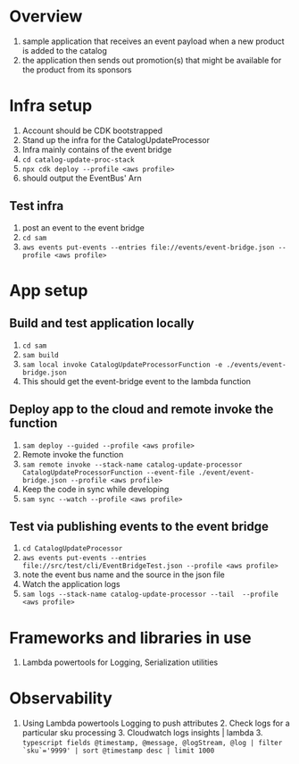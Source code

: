 # Overview
1. sample application that receives an event payload when a new product is added to the catalog
2. the application then sends out promotion(s) that might be available for the product from its sponsors

# Infra setup
1. Account should be CDK bootstrapped
2. Stand up the infra for the CatalogUpdateProcessor
3. Infra mainly contains of the event bridge
4. `cd catalog-update-proc-stack`
5. `npx cdk deploy --profile <aws profile>`
6. should output the EventBus' Arn

## Test infra
1. post an event to the event bridge
2. `cd sam`
2. `aws events put-events --entries file://events/event-bridge.json --profile <aws profile>`

# App setup
## Build and test application locally
1. `cd sam`
2. `sam build`
3. `sam local invoke CatalogUpdateProcessorFunction -e ./events/event-bridge.json`
4. This should get the event-bridge event to the lambda function

## Deploy app to the cloud and remote invoke the function
1. `sam deploy --guided --profile <aws profile>`
2. Remote invoke the function
3. `sam remote invoke --stack-name catalog-update-processor CatalogUpdateProcessorFunction --event-file ./event/event-bridge.json --profile <aws profile>`
4. Keep the code in sync while developing 
5. `sam sync --watch --profile <aws profile>`

## Test via publishing events to the event bridge
1. `cd CatalogUpdateProcessor`
2. `aws events put-events --entries file://src/test/cli/EventBridgeTest.json --profile <aws profile>`
3. note the event bus name and the source in the json file
4. Watch the application logs
5. `sam logs --stack-name catalog-update-processor --tail  --profile <aws profile>`

# Frameworks and libraries in use
1. Lambda powertools for Logging, Serialization utilities

# Observability
1. Using Lambda powertools Logging to push attributes
   2. Check logs for a particular sku processing
   3. Cloudwatch logs insights | lambda
   3. ```typescript
       fields @timestamp, @message, @logStream, @log
       | filter `sku`='9999'
       | sort @timestamp desc
       | limit 1000
       ```